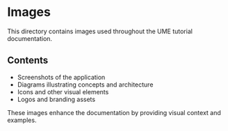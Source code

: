 # Images

This directory contains images used throughout the UME tutorial documentation.

## Contents

- Screenshots of the application
- Diagrams illustrating concepts and architecture
- Icons and other visual elements
- Logos and branding assets

These images enhance the documentation by providing visual context and examples.
